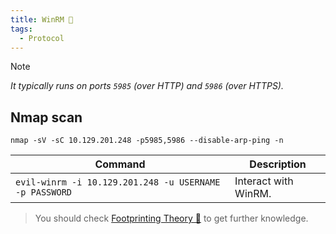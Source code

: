 ```yaml
---
title: WinRM 🐓
tags:
  - Protocol
---
```

>[!Note]
>*It typically runs on ports `5985` (over HTTP) and `5986` (over HTTPS).*

## Nmap scan

```shell
nmap -sV -sC 10.129.201.248 -p5985,5986 --disable-arp-ping -n
```

| **Command**                                            | **Description**                                                                                         |
| ------------------------------------------------------ | ------------------------------------------------------------------------------------------------------- |
| `evil-winrm -i 10.129.201.248 -u USERNAME -p PASSWORD` | Interact with WinRM.                                                                                    |

> You should check [Footprinting Theory 🌚](/notes/Info/HTB%20Academy/footprinting_theory.md) to get further knowledge.